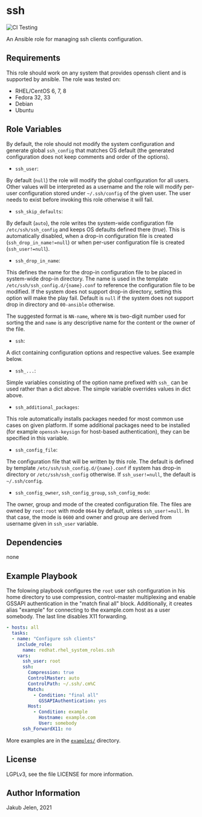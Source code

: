 # ssh
![CI Testing](https://github.com/linux-system-roles/ssh/workflows/tox/badge.svg)

An Ansible role for managing ssh clients configuration.

## Requirements

This role should work on any system that provides openssh client and is
supported by ansible. The role was tested on:

 * RHEL/CentOS 6, 7, 8
 * Fedora 32, 33
 * Debian
 * Ubuntu

## Role Variables

By default, the role should not modify the system configuration and generate
global `ssh_config` that matches OS default (the generated configuration does
not keep comments and order of the options).

 * `ssh_user`:

By default (`null`) the role will modify the global configuration for all
users. Other values will be interpreted as a username and the role will
modify per-user configuration stored under `~/.ssh/config` of the given user.
The user needs to exist before invoking this role otherwise it will fail.

 * `ssh_skip_defaults`:

By default (`auto`), the role writes the system-wide configuration file
`/etc/ssh/ssh_config` and keeps OS defaults defined there (*true*). This is
automatically disabled, when a drop-in configuration file is created
(`ssh_drop_in_name!=null`) or when per-user configuration file is created
(`ssh_user!=null`).

 * `ssh_drop_in_name`:

This defines the name for the drop-in configuration file to be placed in
system-wide drop-in directory. The name is used in the template
`/etc/ssh/ssh_config.d/{name}.conf` to reference the configuration file to
be modified. If the system does not support drop-in directory, setting this
option will make the play fail. Default is `null` if the system does not
support drop in directory and `00-ansible` otherwise.

The suggested format is `NN-name`, where `NN` is two-digit number used for
sorting the and `name` is any descriptive name for the content or the owner
of the file.

 * `ssh`:

A dict containing configuration options and respective values. See example
below.

 * `ssh_...`:

Simple variables consisting of the option name prefixed with `ssh_` can be
used rather than a dict above. The simple variable overrides values in dict
above.

 * `ssh_additional_packages`:

This role automatically installs packages needed for most common use cases
on given platform. If some additional packages need to be installed (for
example `openssh-keysign` for host-based authentication), they can be specified
in this variable.

 * `ssh_config_file`:

The configuration file that will be written by this role. The default is
defined by template `/etc/ssh/ssh_config.d/{name}.conf` if system has drop-in
directory or `/etc/ssh/ssh_config` otherwise. If `ssh_user!=null`, the
default is `~/.ssh/config`.

 * `ssh_config_owner`, `ssh_config_group`, `ssh_config_mode`:

The owner, group and mode of the created configuration file. The files are
owned by `root:root` with mode `0644` by default, unless
`ssh_user!=null`. In that case, the mode is `0600` and owner and
group are derived from username given in `ssh_user` variable.

## Dependencies

none

## Example Playbook

The folowing playbook configures the `root` user ssh configuration in his
home directory to use compression, control-master multiplexing and enable
GSSAPI authentication in the "match final all" block. Additionally, it
creates alias "example" for connecting to the example.com host as a user
somebody. The last line disables X11 forwarding.

```yaml
- hosts: all
  tasks:
  - name: "Configure ssh clients"
    include_role:
      name: redhat.rhel_system_roles.ssh
    vars:
      ssh_user: root
      ssh:
        Compression: true
        ControlMaster: auto
        ControlPath: ~/.ssh/.cm%C
        Match:
          - Condition: "final all"
            GSSAPIAuthentication: yes
        Host:
          - Condition: example
            Hostname: example.com
            User: somebody
      ssh_ForwardX11: no
```

More examples are in the [`examples/`](examples) directory.

## License

LGPLv3, see the file LICENSE for more information.

## Author Information

Jakub Jelen, 2021
